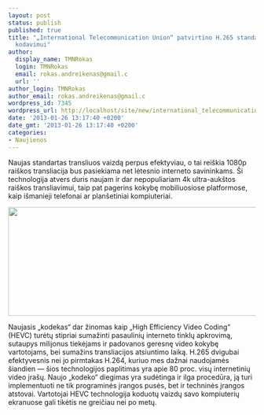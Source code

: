 ```yaml
---
layout: post
status: publish
published: true
title: "„International Telecommunication Union“ patvirtino H.265 standartą vaizdo
  kodavimui"
author:
  display_name: TMNRokas
  login: TMNRokas
  email: rokas.andreikenas@gmail.c
  url: ''
author_login: TMNRokas
author_email: rokas.andreikenas@gmail.c
wordpress_id: 7345
wordpress_url: http://localhost/site/new/international_telecommunication_union_patvirtino_h265_standarta_vaizdo_kodavimui/
date: '2013-01-26 13:17:40 +0200'
date_gmt: '2013-01-26 13:17:40 +0200'
categories:
- Naujienos
---
```

<p>
	Naujas standartas transliuos vaizdą perpus efektyviau, o tai rei&scaron;kia 1080p rai&scaron;kos transliacija bus pasiekiama net lėtesnio interneto savininkams. &Scaron;i technologija atvers duris naujam ir dar nepopuliariam 4k ultra-auk&scaron;tos rai&scaron;kos transliavimui, taip pat pagerins kokybę mobiliuosiose platformose, kaip i&scaron;manieji telefonai ar plan&scaron;etiniai kompiuteriai.</p>
<p>
	<img alt="" src="http://s9.postimage.org/n5fgvfclr/graph.jpg" style="width: 520px; height: 221px;" /></p>
<p>
	Naujasis &bdquo;kodekas&ldquo; dar žinomas kaip &bdquo;High Efficiency Video Coding&ldquo; (HEVC) turėtų stipriai sumažinti pasaulinių interneto tinklų apkrovimą, sutaupys milijonus tiekėjams ir padovanos geresnę video kokybę vartotojams, bei sumažins transliacijos atsiuntimo laiką. H.265 dvigubai efektyvesnis nei jo pirmtakas H.264, kuriuo mes dažnai naudojamės &scaron;iandien &mdash; &scaron;ios technologijos paplitimas yra apie 80 proc. visų internetinių video įra&scaron;ų. Naujo &bdquo;kodeko&ldquo; diegimas yra sudėtinga ir ilga procedūra, ją turi implementuoti ne tik programinės įrangos pusės, bet ir techninės įrangos atstovai. Vartotojai HEVC technologija koduotų vaizdų savo kompiuterių ekranuose gali tikėtis ne greičiau nei po metų.</p>
